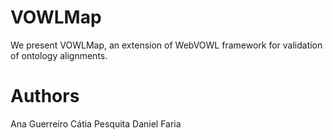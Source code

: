# VOWLMap
We present VOWLMap, an extension of WebVOWL framework for validation of ontology alignments.

# Authors

Ana Guerreiro
Cátia Pesquita
Daniel Faria
